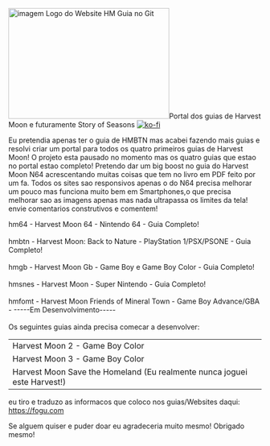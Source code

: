 <img src="https://i.ibb.co/z6TshqZ/logo-harvest-moon.gif" alt="imagem Logo do Website HM Guia no Git" width="320" height="220" />Portal dos guias de Harvest Moon e futuramente Story of Seasons
[![ko-fi](https://ko-fi.com/img/githubbutton_sm.svg)](https://ko-fi.com/R6R2X8VD2)

Eu pretendia apenas ter o guia de HMBTN mas acabei fazendo mais guias e resolvi criar um portal para todos os quatro primeiros guias de Harvest Moon! O projeto esta pausado no momento mas os quatro guias que estao no portal estao completo! Pretendo dar um big boost no guia do Harvest Moon N64 acrescentando muitas coisas que tem no livro em PDF feito por um fa. Todos os sites sao responsivos apenas o do N64 precisa melhorar um pouco mas funciona muito bem em Smartphones,o que precisa melhorar sao as imagens apenas mas nada ultrapassa os limites da tela! envie comentarios construtivos e comentem!

hm64 - Harvest Moon 64 - Nintendo 64 - Guia Completo!
<br />
<br />
hmbtn - Harvest Moon: Back to Nature - PlayStation 1/PSX/PSONE - Guia Completo!
<br />
<br />
hmgb - Harvest Moon Gb - Game Boy e Game Boy Color - Guia Completo!
<br />
<br />
hmsnes - Harvest Moon - Super Nintendo - Guia Completo!
<br />
<br />
hmfomt - Harvest Moon Friends of Mineral Town - Game Boy Advance/GBA - -----Em Desenvolvimento-----
<br />
<br />
Os seguintes guias ainda precisa comecar a desenvolver:
<table>
  <tr>
    <td>Harvest Moon 2 - Game Boy Color</td>
  </tr>
  <tr>
    <td>Harvest Moon 3 - Game Boy Color</td>
  </tr>
  <tr>
    <td>Harvest Moon Save the Homeland (Eu realmente nunca joguei este Harvest!)</td>
  </tr>
</table>

eu tiro e traduzo as informacos que coloco nos guias/Websites
daqui: https://fogu.com

Se alguem quiser e puder doar eu agradeceria muito mesmo! Obrigado mesmo!
